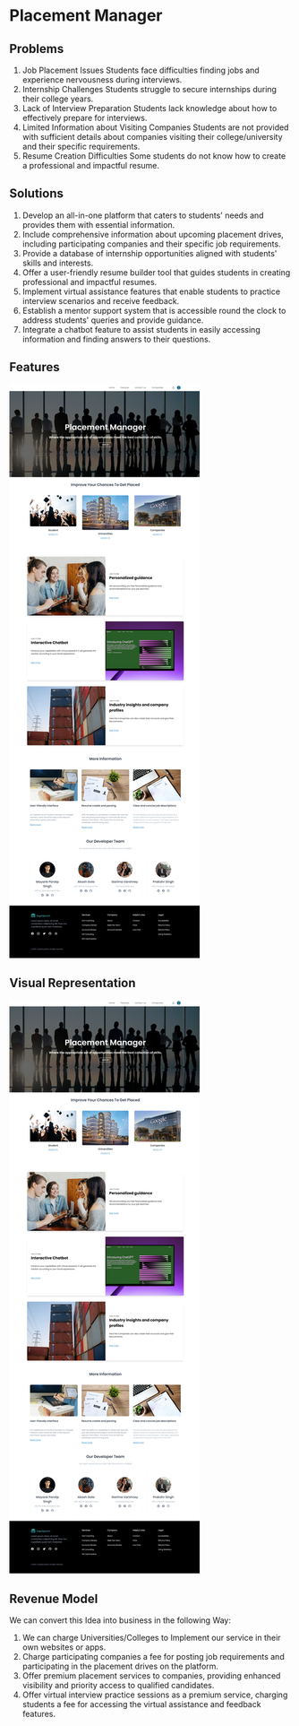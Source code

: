 # Placement Manager

## Problems
1. Job Placement Issues
	Students face difficulties finding jobs and experience nervousness during interviews.
2. Internship Challenges
Students struggle to secure internships during their college years.
3. Lack of Interview Preparation
Students lack knowledge about how to effectively prepare for interviews.
4. Limited Information about Visiting Companies
Students are not provided with sufficient details about companies visiting their college/university and their specific requirements.
5. Resume Creation Difficulties
Some students do not know how to create a professional and impactful resume.


## Solutions
1. Develop an all-in-one platform that caters to students' needs and provides them with essential information.
2. Include comprehensive information about upcoming placement drives, including participating companies and their specific job requirements.
3. Provide a database of internship opportunities aligned with students' skills and interests.
4. Offer a user-friendly resume builder tool that guides students in creating professional and impactful resumes.
5. Implement virtual assistance features that enable students to practice interview scenarios and receive feedback.
6. Establish a mentor support system that is accessible round the clock to address students' queries and provide guidance.
8. Integrate a chatbot feature to assist students in easily accessing information and finding answers to their questions.


## Features
![Web](Test\Web.jpeg)























## Visual Representation
![Web](Test\Web.jpeg)

















## Revenue Model
We can convert this Idea into business in the following Way:
1. We can charge Universities/Colleges to Implement our service in their own websites or apps.
2. Charge participating companies a fee for posting job requirements and participating in the placement drives on the platform.
3. Offer premium placement services to companies, providing enhanced visibility and priority access to qualified candidates.
4. Offer virtual interview practice sessions as a premium service, charging students a fee for accessing the virtual assistance and feedback features.